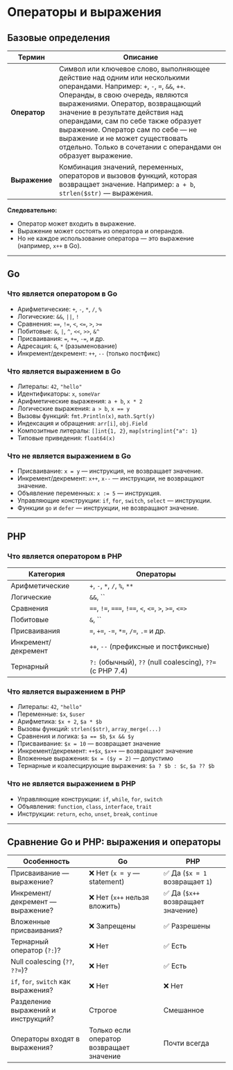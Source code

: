 # Операторы и выражения

## Базовые определения

| Термин     | Описание |
|------------|----------|
| **Оператор** | Символ или ключевое слово, выполняющее действие над одним или несколькими операндами. Например: `+`, `-`, `=`, `&&`, `++`. Операнды, в свою очередь, являются выражениями. Оператор, возвращающий значение в результате действия над операндами, сам по себе также образует выражение. Оператор сам по себе — не выражение и не может существовать отдельно. Только в сочетании с операндами он образует выражение.|
| **Выражение** | Комбинация значений, переменных, операторов и вызовов функций, которая возвращает значение. Например: `a + b`, `strlen($str)` — выражения. |

**Следовательно:**

- Оператор может входить в выражение.
- Выражение может состоять из оператора и операндов.
- Но не каждое использование оператора — это выражение (например, `x++` в Go).

---

## Go

### Что является оператором в Go

- Арифметические: `+`, `-`, `*`, `/`, `%`
- Логические: `&&`, `||`, `!`
- Сравнения: `==`, `!=`, `<`, `<=`, `>`, `>=`
- Побитовые: `&`, `|`, `^`, `<<`, `>>`, `&^`
- Присваивания: `=`, `+=`, `-=`, и др.
- Адресация: `&`, `*` (разыменование)
- Инкремент/декремент: `++`, `--` (только постфикс)

### Что является выражением в Go

- Литералы: `42`, `"hello"`
- Идентификаторы: `x`, `someVar`
- Арифметические выражения: `a + b`, `x * 2`
- Логические выражения: `a > b`, `x == y`
- Вызовы функций: `fmt.Println(x)`, `math.Sqrt(y)`
- Индексация и обращения: `arr[i]`, `obj.Field`
- Композитные литералы: `[]int{1, 2}`, `map[string]int{"a": 1}`
- Типовые приведения: `float64(x)`

### Что не является выражением в Go

- Присваивание: `x = y` — инструкция, не возвращает значение.
- Инкремент/декремент: `x++`, `x--` — инструкции, не возвращают значение.
- Объявление переменных: `x := 5` — инструкция.
- Управляющие конструкции: `if`, `for`, `switch`, `select` — инструкции.
- Функции `go` и `defer` — инструкции, не возвращают значение.

---

## PHP

### Что является оператором в PHP

| Категория         | Операторы |
|-------------------|-----------|
| Арифметические     | `+`, `-`, `*`, `/`, `%`, `**` |
| Логические         | `&&`, `` |
| Сравнения          | `==`, `!=`, `===`, `!==`, `<`, `<=`, `>`, `>=`, `<=>` |
| Побитовые          | `&`, `` |
| Присваивания       | `=`, `+=`, `-=`, `*=`, `/=`, `.=` и др. |
| Инкремент/декремент| `++`, `--` (префиксные и постфиксные) |
| Тернарный          | `?:` (обычный), `??` (null coalescing), `??=` (с PHP 7.4) |

### Что является выражением в PHP

- Литералы: `42`, `"hello"`
- Переменные: `$x`, `$user`
- Арифметика: `$x + 2`, `$a * $b`
- Вызовы функций: `strlen($str)`, `array_merge(...)`
- Сравнения и логика: `$a == $b`, `$x && $y`
- Присваивание: `$x = 10` — возвращает значение
- Инкремент/декремент: `++$x`, `$x++` — возвращают значение
- Вложенные выражения: `$x = ($y = 2)` — допустимо
- Тернарные и коалесцирующие выражения: `$a ? $b : $c`, `$a ?? $b`

### Что не является выражением в PHP

- Управляющие конструкции: `if`, `while`, `for`, `switch`
- Объявления: `function`, `class`, `interface`, `trait`
- Инструкции: `return`, `echo`, `unset`, `break`, `continue`

---

## Сравнение Go и PHP: выражения и операторы

| Особенность                      | Go                              | PHP                                 |
|----------------------------------|----------------------------------|--------------------------------------|
| Присваивание — выражение?        | ❌ Нет (`x = y` — statement)     | ✅ Да (`$x = 1` возвращает `1`)      |
| Инкремент/декремент — выражение? | ❌ Нет (`x++` нельзя вложить)    | ✅ Да (`$x++` возвращает значение)   |
| Вложенные присваивания?          | ❌ Запрещены                     | ✅ Разрешены                         |
| Тернарный оператор (`?:`)?       | ❌ Нет                           | ✅ Есть                              |
| Null coalescing (`??`, `??=`)?   | ❌ Нет                           | ✅ Есть                              |
| `if`, `for`, `switch` как выражения? | ❌ Нет                       | ❌ Нет                              |
| Разделение выражений и инструкций? | Строгое                        | Смешанное                            |
| Операторы входят в выражения?    | Только если оператор возвращает значение | Почти всегда                  |

